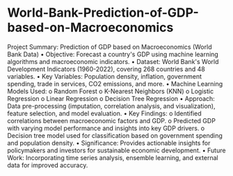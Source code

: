 # World-Bank-Prediction-of-GDP-based-on-Macroeconomics
Project Summary: Prediction of GDP based on Macroeconomics (World Bank Data)
•	Objective: Forecast a country's GDP using machine learning algorithms and macroeconomic indicators.
•	Dataset: World Bank's World Development Indicators (1960-2022), covering 268 countries and 48 variables.
•	Key Variables: Population density, inflation, government spending, trade in services, CO2 emissions, and more.
•	Machine Learning Models Used:
   o	Random Forest
   o	K-Nearest Neighbors (KNN)
   o	Logistic Regression
   o	Linear Regression
   o	Decision Tree Regression
•	Approach: Data pre-processing (imputation, correlation analysis, and visualization), feature selection, and model evaluation.
•	Key Findings:
   o	Identified correlations between macroeconomic factors and GDP.
   o	Predicted GDP with varying model performance and insights into key GDP drivers.
   o	Decision tree model used for classification based on government spending and population density.
•	Significance: Provides actionable insights for policymakers and investors for sustainable economic development.
•	Future Work: Incorporating time series analysis, ensemble learning, and external data for improved accuracy.


